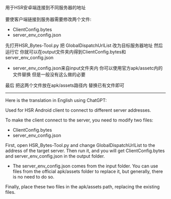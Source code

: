 用于HSR安卓端连接到不同服务器的地址<br><br>
要使客户端链接到服务器需要修改两个文件:
- ClientConfig.bytes
- server_env_config.json


先打开HSR_Bytes-Tool.py 把 GlobalDispatchUrlList 改为目标服务器地址 然后运行它 你就可以在output文件夹内得到ClientConfig.bytes和server_env_config.json
- server_env_config.json来自input文件夹内 你可以使用官方apk/assetc内的文件替换 但是一般没有这么做的必要

最后 把这两个文件放在apk/assets路径内 替换已有文件即可<br>

---

Here is the translation in English using ChatGPT:

Used for HSR Android client to connect to different server addresses.

To make the client connect to the server, you need to modify two files:
- ClientConfig.bytes
- server_env_config.json

First, open HSR_Bytes-Tool.py and change GlobalDispatchUrlList to the address of the target server. Then run it, and you will get ClientConfig.bytes and server_env_config.json in the output folder.

- The server_env_config.json comes from the input folder. You can use files from the official apk/assets folder to replace it, but generally, there is no need to do so.

Finally, place these two files in the apk/assets path, replacing the existing files.
